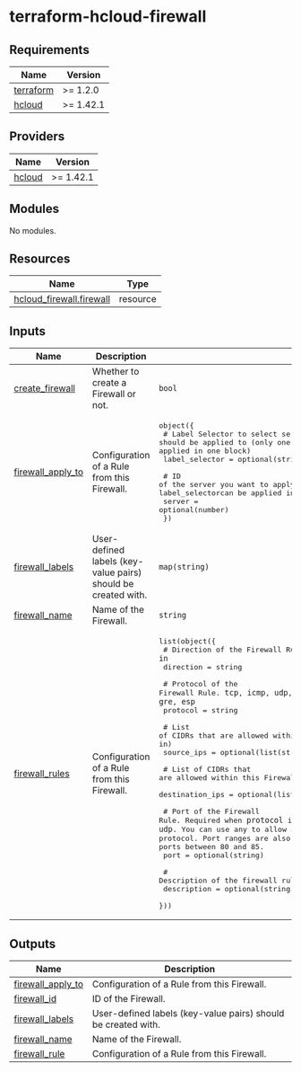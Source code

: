 # terraform-hcloud-firewall

<!-- BEGINNING OF PRE-COMMIT-TERRAFORM DOCS HOOK -->
## Requirements

| Name | Version |
|------|---------|
| <a name="requirement_terraform"></a> [terraform](#requirement\_terraform) | >= 1.2.0 |
| <a name="requirement_hcloud"></a> [hcloud](#requirement\_hcloud) | >= 1.42.1 |

## Providers

| Name | Version |
|------|---------|
| <a name="provider_hcloud"></a> [hcloud](#provider\_hcloud) | >= 1.42.1 |

## Modules

No modules.

## Resources

| Name | Type |
|------|------|
| [hcloud_firewall.firewall](https://registry.terraform.io/providers/hetznercloud/hcloud/latest/docs/resources/firewall) | resource |

## Inputs

| Name | Description | Type | Default | Required |
|------|-------------|------|---------|:--------:|
| <a name="input_create_firewall"></a> [create\_firewall](#input\_create\_firewall) | Whether to create a Firewall or not. | `bool` | `false` | no |
| <a name="input_firewall_apply_to"></a> [firewall\_apply\_to](#input\_firewall\_apply\_to) | Configuration of a Rule from this Firewall. | <pre>object({<br>    # Label Selector to select servers the firewall should be applied to (only one of server and label_selectorcan be applied in one block)<br>    label_selector = optional(string)<br><br>    # ID of the server you want to apply the firewall to (only one of server and label_selectorcan be applied in one block<br>    server = optional(number)<br>  })</pre> | `{}` | no |
| <a name="input_firewall_labels"></a> [firewall\_labels](#input\_firewall\_labels) | User-defined labels (key-value pairs) should be created with. | `map(string)` | `{}` | no |
| <a name="input_firewall_name"></a> [firewall\_name](#input\_firewall\_name) | Name of the Firewall. | `string` | `""` | no |
| <a name="input_firewall_rules"></a> [firewall\_rules](#input\_firewall\_rules) | Configuration of a Rule from this Firewall. | <pre>list(object({<br>    # Direction of the Firewall Rule. `in`<br>    direction = string<br><br>    # Protocol of the Firewall Rule. `tcp`, `icmp`, `udp`, `gre`, `esp`<br>    protocol = string<br><br>    # List of CIDRs that are allowed within this Firewall Rule (when direction is in)<br>    source_ips = optional(list(string))<br><br>    # List of CIDRs that are allowed within this Firewall Rule (when direction is out)<br>    destination_ips = optional(list(string))<br><br>    # Port of the Firewall Rule. Required when `protocol` is `tcp` or `udp`. You can use any to allow all ports for the specific protocol. Port ranges are also possible: `80-85` allows all ports between 80 and 85.<br>    port = optional(string)<br><br>    # Description of the firewall rule<br>    description = optional(string)<br>  }))</pre> | `[]` | no |

## Outputs

| Name | Description |
|------|-------------|
| <a name="output_firewall_apply_to"></a> [firewall\_apply\_to](#output\_firewall\_apply\_to) | Configuration of a Rule from this Firewall. |
| <a name="output_firewall_id"></a> [firewall\_id](#output\_firewall\_id) | ID of the Firewall. |
| <a name="output_firewall_labels"></a> [firewall\_labels](#output\_firewall\_labels) | User-defined labels (key-value pairs) should be created with. |
| <a name="output_firewall_name"></a> [firewall\_name](#output\_firewall\_name) | Name of the Firewall. |
| <a name="output_firewall_rule"></a> [firewall\_rule](#output\_firewall\_rule) | Configuration of a Rule from this Firewall. |
<!-- END OF PRE-COMMIT-TERRAFORM DOCS HOOK -->
